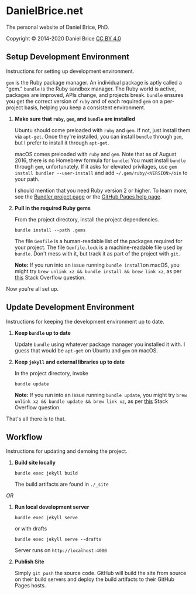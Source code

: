 # DanielBrice.net

The personal website of Daniel Brice, PhD.

Copyright © 2014-2020 Daniel Brice [CC BY 4.0][1]

## Setup Development Environment

Instructions for setting up development environment.

`gem` is the Ruby package manager.
An individual package is aptly called a "gem."
`bundle` is the Ruby sandbox manager.
The Ruby world is active, packages are improved, APIs change, and projects break.
`bundle` ensures you get the correct version of `ruby` and of each required `gem` on a per-project basis, helping you keep a consistent environment.

1.  **Make sure that `ruby`, `gem`, and `bundle` are installed**

    Ubuntu should come preloaded with `ruby` and `gem`. If not, just install them via `apt-get`.
    Once they're installed, you can install `bundle` through `gem`, but I prefer to install it through `apt-get`.

    macOS comes preloaded with `ruby` and `gem`.
    Note that as of August 2016, there is no Homebrew formula for `bundle`: You must install `bundle` through `gem`, unfortunately.
    If it asks for elevated privilages, use `gem install bundler --user-install` and add `~/.gem/ruby/<VERSION>/bin` to your path.

    I should mention that you need Ruby version 2 or higher.
    To learn more, see the [Bundler project page][2] or the [GitHub Pages help page][3].

2.  **Pull in the required Ruby gems**

    From the project directory, install the project dependencies.

    ```
    bundle install --path .gems
    ```

    The file `Gemfile` is a human-readable list of the packages required for your project.
    The file `Gemfile.lock` is a machine-readable file used by `bundle`.
    Don't mess with it, but track it as part of the project with `git`.

    **Note:** If you run into an issue running `bundle install`on macOS, you might try `brew unlink xz && bundle install && brew link xz`, as per [this][4] Stack Overflow question.

Now you're all set up.

## Update Development Environment

Instructions for keeping the development environment up to date.

1.  **Keep `bundle` up to date**

    Update `bundle` using whatever package manager you installed it with.
    I guess that would be `apt-get` on Ubuntu and `gem` on macOS.

2.  **Keep `jekyll` and external libraries up to date**

    In the project directory, invoke

    ```
    bundle update
    ```

    **Note:** If you run into an issue running `bundle update`, you might try `brew unlink xz && bundle update && brew link xz`, as per [this][4] Stack Overflow question.

That's all there is to that.

## Workflow

Instructions for updating and demoing the project.

1.  **Build site locally**

    ```
    bundle exec jekyll build
    ```

    The build artifacts are found in `./_site`

*OR*

1.  **Run local development server**

    ```
    bundle exec jekyll serve
    ```

    or with drafts

    ```
    bundle exec jekyll serve --drafts
    ```

    Server runs on `http://localhost:4000`

2.  **Publish Site**

    Simply `git push` the source code.
    GitHub will build the site from source on their build servers and deploy the build artifacts to their GitHub Pages hosts.

  [1]: http://creativecommons.org/licenses/by/4.0/
  [2]: http://bundler.io/
  [3]: http://help.github.com/articles/using-jekyll-as-a-static-site-generator-with-github-pages/
  [4]: http://stackoverflow.com/questions/39937394/
